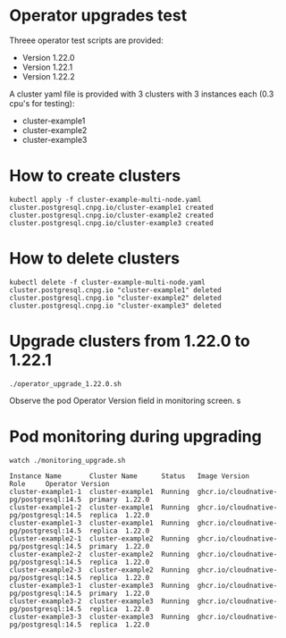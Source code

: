 # Operator upgrades test
Threee operator test scripts are provided:
- Version 1.22.0
- Version 1.22.1
- Version 1.22.2

A cluster yaml file is provided with 3 clusters with 3 instances each (0.3 cpu's for testing):
- cluster-example1
- cluster-example2
- cluster-example3

# How to create clusters
```
kubectl apply -f cluster-example-multi-node.yaml
cluster.postgresql.cnpg.io/cluster-example1 created
cluster.postgresql.cnpg.io/cluster-example2 created
cluster.postgresql.cnpg.io/cluster-example3 created
```
# How to delete clusters
```
kubectl delete -f cluster-example-multi-node.yaml
cluster.postgresql.cnpg.io "cluster-example1" deleted
cluster.postgresql.cnpg.io "cluster-example2" deleted
cluster.postgresql.cnpg.io "cluster-example3" deleted
```
# Upgrade clusters from 1.22.0 to 1.22.1
```
./operator_upgrade_1.22.0.sh
```
Observe the pod Operator Version field in monitoring screen.
s
# Pod monitoring during upgrading
```
watch ./monitoring_upgrade.sh

Instance Name       Cluster Name      Status   Image Version                           Role     Operator Version
cluster-example1-1  cluster-example1  Running  ghcr.io/cloudnative-pg/postgresql:14.5  primary  1.22.0
cluster-example1-2  cluster-example1  Running  ghcr.io/cloudnative-pg/postgresql:14.5  replica  1.22.0
cluster-example1-3  cluster-example1  Running  ghcr.io/cloudnative-pg/postgresql:14.5  replica  1.22.0
cluster-example2-1  cluster-example2  Running  ghcr.io/cloudnative-pg/postgresql:14.5  primary  1.22.0
cluster-example2-2  cluster-example2  Running  ghcr.io/cloudnative-pg/postgresql:14.5  replica  1.22.0
cluster-example2-3  cluster-example2  Running  ghcr.io/cloudnative-pg/postgresql:14.5  replica  1.22.0
cluster-example3-1  cluster-example3  Running  ghcr.io/cloudnative-pg/postgresql:14.5  primary  1.22.0
cluster-example3-2  cluster-example3  Running  ghcr.io/cloudnative-pg/postgresql:14.5  replica  1.22.0
cluster-example3-3  cluster-example3  Running  ghcr.io/cloudnative-pg/postgresql:14.5  replica  1.22.0
```
